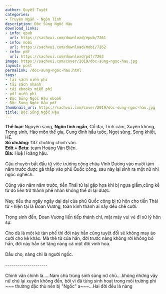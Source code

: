 ```yaml
---
author: Quyết Tuyệt
categories:
- Truyện Ngắn - Ngôn Tình
description: Độc Sủng Ngốc Hậu
download_links:
- info: epub
  url: https://sachvui.com/download/epub/7261
- info: mobi
  url: https://sachvui.com/download/mobi/7262
- info: pdf
  url: https://sachvui.com/download/pdf/7263
image: https://sachvui.com/cover/2019/doc-sung-ngoc-hau.jpg
layout: post
permalink: /doc-sung-ngoc-hau.html
tags:
- tải sách miễn phí
- tải sách nhanh
- tải ebooks miễn phí
- pdf miễn phí
- Độc Sủng Ngốc Hậu ebook
- Độc Sủng Ngốc Hậu pdf
thumbnail_url: https://sachvui.com/cover/2019/doc-sung-ngoc-hau.jpg
title: Độc Sủng Ngốc Hậu
---
```


 <div class="item-desc text-justify"> <p><strong>Thể loại: </strong>Nguyên sang, <strong>Ngôn tình ngắn</strong>, Cổ đại, Tình cảm, Xuyên không, Trọng sinh, Hào môn thế gia, Cung đình hầu tước, Ngọt sủng, Song khiết, HE.<br><strong>Số chương:</strong> 137 chương chính văn.<br><strong>Edit + Beta</strong>: team Hoàng Vân Điện.<br><strong>Bìa:</strong> Huệ Hoàng hậu.<br><br>Câu chuyện bắt đầu từ việc trưởng công chúa Vinh Dương vào mười tám năm trước được gả thấp vào phủ Quốc công, sau này lại sinh ra một nữ nhi ngốc nghếch.<br><br>Cũng vào năm năm trước, tiền Thái tử lại gặp họa khi bị ngựa giẫm,cũng kể từ đó liền trở thành phế nhân không thể đi lại được.<br><br>Nay, tiểu thư ngây ngây dại dại của phủ Quốc công bị tứ hôn cho tiền Thái tử - hiện tại là Đoan Vương, toàn kinh thành ai nấy đều chê cười.<br><br>Trọng sinh đến, Đoan Vương liền tiếp thánh chỉ, mặt mày vui vẻ đi xử lý hôn sự.<br><br>Cho dù là một kẻ tàn phế thì đời này hắn cũng tuyệt đối sẽ không may áo cưới cho kẻ khác. Mà thê tử của hắn, đời trước nàng không rời không bỏ hắn, đời này hắn sẽ tặng nàng cả một đời vinh hoa.<br><br>Dẫu cho, nàng chỉ là người ngốc.<br><br>---------------------<br><br>Chính văn chính là.....Nam chủ trùng sinh sủng nữ chủ....không những vậy nữ chủ lại xuyên không đến, bởi vì đã từng sinh hoạt trong môi trường phi ~~~ thường đặc thù nên bị "Ngốc" a~~~...Hai đời đều là nàng</p> </div>